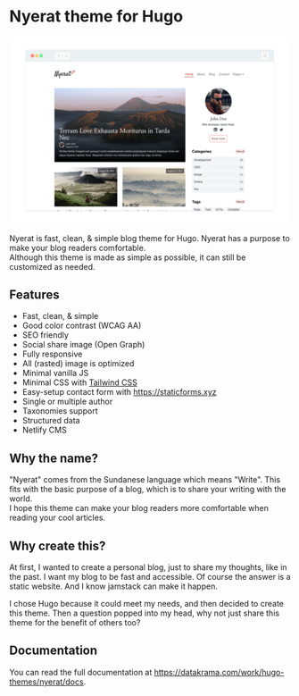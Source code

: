 # Nyerat theme for Hugo

![Screenshot for Nyerat](https://github.com/datakrama/nyerat-hugo-theme/raw/v1/images/screenshot.png)

Nyerat is fast, clean, & simple blog theme for Hugo. Nyerat has a purpose to
make your blog readers comfortable.  
Although this theme is made as simple as possible, it can still be customized as
needed.

## Features

- Fast, clean, & simple
- Good color contrast (WCAG AA)
- SEO friendly
- Social share image (Open Graph)
- Fully responsive
- All (rasted) image is optimized
- Minimal vanilla JS
- Minimal CSS with [Tailwind CSS](https://tailwindcss.com/ "Tailwind CSS")
- Easy-setup contact form with <https://staticforms.xyz>
- Single or multiple author
- Taxonomies support
- Structured data
- Netlify CMS

## Why the name?

"Nyerat" comes from the Sundanese language which means "Write". This fits with
the basic purpose of a blog, which is to share your writing with the world.  
I hope this theme can make your blog readers more comfortable when reading your
cool articles.

## Why create this?

At first, I wanted to create a personal blog, just to share my thoughts, like in
the past. I want my blog to be fast and accessible. Of course the answer is a
static website. And I know jamstack can make it happen.

I chose Hugo because it could meet my needs, and then decided to create this
theme. Then a question popped into my head, why not just share this theme for
the benefit of others too?

## Documentation

You can read the full documentation at
<https://datakrama.com/work/hugo-themes/nyerat/docs>.
